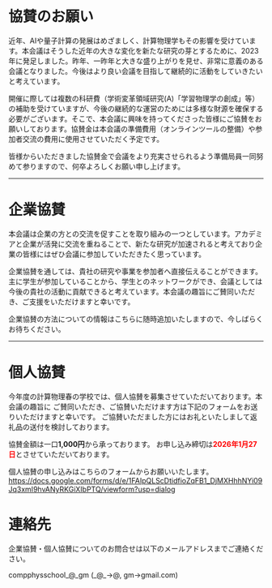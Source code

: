 # 協賛のお願い

近年、AIや量子計算の発展はめざましく、計算物理学もその影響を受けています。本会議はそうした近年の大きな変化を新たな研究の芽とするために、2023年に発足しました。昨年、一昨年と大きな盛り上がりを見せ、非常に意義のある会議となりました。今後はより良い会議を目指して継続的に活動をしていきたいと考えています。

開催に際しては複数の科研費（学術変革領域研究(A)「学習物理学の創成」等）の補助を受けていますが、今後の継続的な運営のためには多様な財源を確保する必要がございます。そこで、本会議に興味を持ってくださった皆様にご協賛をお願いしております。協賛金は本会議の準備費用（オンラインツールの整備）や参加者交流の費用に使用させていただく予定です。

皆様からいただきました協賛金で会議をより充実させられるよう準備局員一同努めて参りますので、何卒よろしくお願い申し上げます。

---

# 企業協賛

本会議は企業の方との交流を促すことを取り組みの一つとしています。アカデミアと企業が活発に交流を重ねることで、新たな研究が加速されると考えており企業の皆様にはぜひ会議に参加していただきたく思っています。

企業協賛を通しては、貴社の研究や事業を参加者へ直接伝えることができます。主に学生が参加していることから、学生とのネットワークができ、会議としては今後の貴社の活動に貢献できると考えています。本会議の趣旨にご賛同いただき、ご支援をいただけますと幸いです。

企業協賛の方法についての情報はこちらに随時追加いたしますので、今しばらくお待ちください。

---

# 個人協賛
今年度の計算物理春の学校では、個人協賛を募集させていただいております。本会議の趣旨に ご賛同いただき、ご協賛いただけます方は下記のフォームをお送りいただけますと幸いです。 ご協賛いただました方にはお礼といたしまして返礼品の送付を検討しております。

協賛金額は一口**1,000円**から承っております。
お申し込み締切は<span style="color: red">**2026年1月27日**</span>とさせていただいております。

個人協賛の申し込みはこちらのフォームからお願いいたします。
https://docs.google.com/forms/d/e/1FAIpQLScDtidfioZqFB1_DjMXHhhNYi09Jq3xmI9hvANyRKGiXIbPTQ/viewform?usp=dialog

# 連絡先
企業協賛・個人協賛についてのお問合せは以下のメールアドレスまでご連絡ください。

compphysschool\_@\_gm (\_@\_→@, gm→gmail.com)
